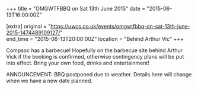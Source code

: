 +++
title = "OMGWTFBBQ on Sat 13th June 2015"
date = "2015-06-13T16:00:00Z"

[extra]
original = "https://uwcs.co.uk/events/omgwtfbbq-on-sat-13th-june-2015-1474489109127/"    
end_time = "2015-06-13T20:00:00Z"
location = "Behind Arthur Vic"
+++

Compsoc has a barbecue\! Hopefully on the barbecue site behind Arthur Vick if the booking is confirmed, otherwise contingency plans will be put into effect. Bring your own food, drinks and entertainment\!

ANNOUNCEMENT: BBQ postponed due to weather. Details here will change when we have a new date planned.

